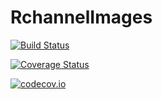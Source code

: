 # RchannelImages

[![Build Status](https://travis-ci.org/mauro3/RchannelImages.jl.svg?branch=master)](https://travis-ci.org/mauro3/RchannelImages.jl)

[![Coverage Status](https://coveralls.io/repos/mauro3/RchannelImages.jl/badge.svg?branch=master&service=github)](https://coveralls.io/github/mauro3/RchannelImages.jl?branch=master)

[![codecov.io](http://codecov.io/github/mauro3/RchannelImages.jl/coverage.svg?branch=master)](http://codecov.io/github/mauro3/RchannelImages.jl?branch=master)
